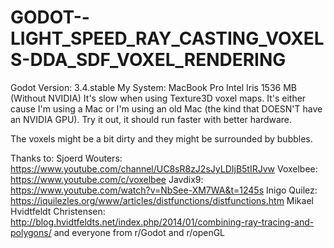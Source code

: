 # GODOT--LIGHT_SPEED_RAY_CASTING_VOXELS-DDA_SDF_VOXEL_RENDERING

Godot Version: 3.4.stable
My System: MacBook Pro Intel Iris 1536 MB (Without NVIDIA)
It's slow when using Texture3D voxel maps. It's either cause I'm using a Mac or I'm using an old Mac (the kind that DOESN'T have an NVIDIA GPU). Try it out, it should run faster with better hardware.

The voxels might be a bit dirty and they might be surrounded by bubbles.


Thanks to:
Sjoerd Wouters: https://www.youtube.com/channel/UC8sR8zJ2sJyLDIjB5tIRJvw
Voxelbee: https://www.youtube.com/c/voxelbee
Javdix9: https://www.youtube.com/watch?v=NbSee-XM7WA&t=1245s
Inigo Quilez: https://iquilezles.org/www/articles/distfunctions/distfunctions.htm
Mikael Hvidtfeldt Christensen: http://blog.hvidtfeldts.net/index.php/2014/01/combining-ray-tracing-and-polygons/
and everyone from r/Godot and r/openGL
